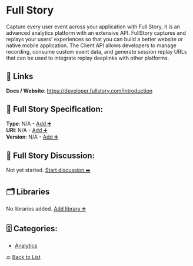 # Full Story

Capture every user event across your application with Full Story, it is an advanced analytics platform with an extensive API. FullStory captures and replays your users' experiences so that you can build a better website or native mobile application. The Client API allows developers to manage recording, consume custom event data, and generate session replay URLs that can be used to integrate replay deeplinks with other platforms.

##  🔗 Links
**Docs / Website**: https://developer.fullstory.com/introduction

## 🧬 Full Story Specification:
**Type**: N/A - [Add ➕](https://github.com/apis-list/apis-list/edit/main/apis.yaml#L7290)  
**URI**: N/A - [Add ➕](https://github.com/apis-list/apis-list/edit/main/apis.yaml#L7290)  
**Version**: N/A - [Add ➕](https://github.com/apis-list/apis-list/edit/main/apis.yaml#L7290)

## 💬 Full Story Discussion:
Not yet started. [Start discussion ➡️](https://github.com/apis-list/apis-list/discussions/new)

## 🗂️ Libraries

No libraries added. [Add library ➕](https://github.com/apis-list/apis-list/edit/main/apis.yaml#L7290)    


## 🗄️ Categories:
- [Analytics](https://github.com/apis-list/apis-list#analytics-)

🔙  [Back to List](https://github.com/apis-list/apis-list)
